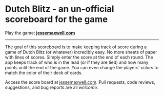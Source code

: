 # Dutch Blitz - an un-official scoreboard for the game

Play the game: **[jessemaxwell.com](https://jessemaxwell.com/)**

----

The goal of this scoreboard is to make keeping track of score during a game of Dutch Blitz (or whatever) incredibly easy. No more sheets of paper with lines of scores. Simply enter the score at the end of each round. The app keeps track of who is in the lead (or if they are tied) and how many points until the end of the game. You can even change the players' colors to match the color of their deck of cards.

Access the score board at [jessemaxwell.com](https://jessemaxwell.com/). Pull requests, code reviews, suggestions, and bug reports are all *welcome*.
